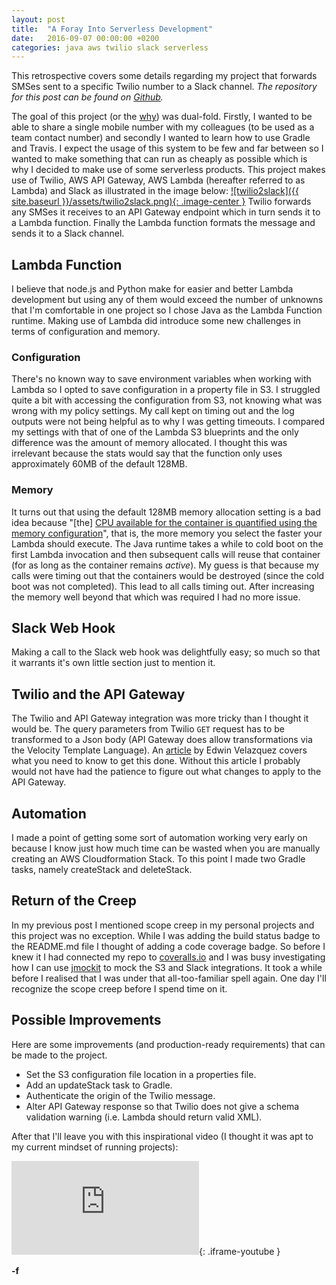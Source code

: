 ```yaml
---
layout: post
title:  "A Foray Into Serverless Development"
date:   2016-09-07 00:00:00 +0200
categories: java aws twilio slack serverless
---
```


This retrospective covers some details regarding my project that forwards SMSes sent to a specific Twilio number to a Slack channel. *The repository for this post can be found on [Github][github].*

The goal of this project (or the [why][why]) was dual-fold. Firstly, I wanted to be able to share a single mobile number with my colleagues (to be used as a team contact number) and secondly I wanted to learn how to use Gradle and Travis. I expect the usage of this system to be few and far between so I wanted to make something that can run as cheaply as possible which is why I decided to make use of some serverless products. This project makes use of Twilio, AWS API Gateway, AWS Lambda (hereafter referred to as Lambda) and Slack as illustrated in the image below:
[![twilio2slack]({{ site.baseurl }}/assets/twilio2slack.png){: .image-center }][cloudcraft]
Twilio forwards any SMSes it receives to an API Gateway endpoint which in turn sends it to a Lambda function. Finally the Lambda function formats the message and sends it to a Slack channel.

## Lambda Function
I believe that node.js and Python make for easier and better Lambda development but using any of them would exceed the number of unknowns that I'm comfortable in one project so I chose Java as the Lambda Function runtime. Making use of Lambda did introduce some new challenges in terms of configuration and memory.

### Configuration
There's no known way to save environment variables when working with Lambda so I opted to save configuration in a property file in S3. I struggled quite a bit with accessing the configuration from S3, not knowing what was wrong with my policy settings. My call kept on timing out and the log outputs were not being helpful as to why I was getting timeouts. I compared my settings with that of one of the Lambda S3 blueprints and the only difference was the amount of memory allocated. I thought this was irrelevant because the stats would say that the function only uses approximately 60MB of the default 128MB.

### Memory
It turns out that using the default 128MB memory allocation setting is a bad idea because "[the] [CPU available for the container is quantified using the memory configuration][forum]", that is, the more memory you select the faster your Lambda should execute. The Java runtime takes a while to cold boot on the first Lambda invocation and then subsequent calls will reuse that container (for as long as the container remains _active_). My guess is that because my calls were timing out that the containers would be destroyed (since the cold boot was not completed). This lead to all calls timing out. After increasing the memory well beyond that which was required I had no more issue.

## Slack Web Hook
Making a call to the Slack web hook was delightfully easy; so much so that it warrants it's own little section just to mention it.

## Twilio and the API Gateway
The Twilio and API Gateway integration was more tricky than I thought it would be. The query parameters from Twilio `GET` request has to be transformed to a Json body (API Gateway does allow transformations via the Velocity Template Language).  An [article][edwin] by Edwin Velazquez covers what you need to know to get this done. Without this article I probably would not have had the patience to figure out what changes to apply to the API Gateway.

## Automation
I made a point of getting some sort of automation working very early on because I know just how much time can be wasted when you are manually creating an AWS Cloudformation Stack. To this point I made two Gradle tasks, namely createStack and deleteStack.

## Return of the Creep
In my previous post I mentioned scope creep in my personal projects and this project was no exception. While I was adding the build status badge to the README.md file I thought of adding a code coverage badge. So before I knew it I had connected my repo to [coveralls.io][coveralls.io] and I was busy investigating how I can use [jmockit][jmockit] to mock the S3 and Slack integrations. It took a while before I realised that I was under that all-too-familiar spell again. One day I'll recognize the scope creep before I spend time on it.

## Possible Improvements
Here are some improvements (and production-ready requirements) that can be made to the project.

* Set the S3 configuration file location in a properties file.
* Add an updateStack task to Gradle.
* Authenticate the origin of the Twilio message.
* Alter API Gateway response so that Twilio does not give a schema validation warning (i.e. Lambda should return valid XML).

After that I'll leave you with this inspirational video (I thought it was apt to my current mindset of running projects):
<iframe src="http://www.youtube.com/embed/lRtV-ugIT0k" frameborder="0" allowfullscreen></iframe>{: .iframe-youtube }

**-f**

[cloudcraft]: https://cloudcraft.co
[coveralls.io]: https://coveralls.io
[edwin]: http://edwinvelazquez.com/blog/2015/12/15/build_an_aws_endpoint.html
[forum]: https://forums.aws.amazon.com/thread.jspa?messageID=691551
[jmockit]: http://jmockit.org/
[github]: https://github.com/vandiedakaf/twilio2slack
[why]: https://www.ted.com/talks/simon_sinek_how_great_leaders_inspire_action
